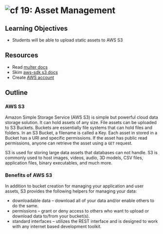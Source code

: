 ![cf](http://i.imgur.com/7v5ASc8.png) 19: Asset Management
===

## Learning Objectives
* Students will be able to upload static assets to AWS S3

## Resources
* Read [multer docs](https://github.com/expressjs/multer)
* Skim [aws-sdk s3 docs](http://docs.aws.amazon.com/AWSJavaScriptSDK/latest/AWS/S3.html)
* Create [AWS account](https://aws.amazon.com/)

## Outline

### AWS S3
Amazon Simple Storage Service (AWS S3) is simple but powerful cloud data storage solution. It can hold assets of any size. File assets can be uploaded to S3 Buckets. Buckets are essentially file systems that can hold files and folders. In an S3 Bucket, a filename is called a Key. Each asset in stored in a Bucket has a URI and specific permissions. If the asset has public read permissions, anyone can retrieve the asset using a `GET` request.

S3 is used for storing large data assets that databases can not handle. S3 is commonly used to host images, videos, audio, 3D models, CSV files, application files, binary executables, and much more.


### Benefits of AWS S3

In addition to bucket creation for managing your application and user assets, S3 provides the following helpers for managing your data:
  * downloadable data – download all of your data and/or enable others to do the same.
  * permissions – grant or deny access to others who want to upload or download data to/from your bucket(s).
  * standard interfaces – utilizes the REST interface and is designed to work with any internet based development toolkit.